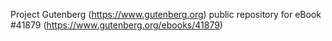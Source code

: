 Project Gutenberg (https://www.gutenberg.org) public repository for eBook #41879 (https://www.gutenberg.org/ebooks/41879)
